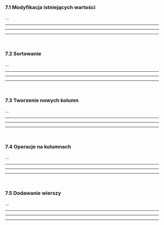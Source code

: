 ### 7.1 Modyfikacja istniejących wartości
...

---
---
---
&nbsp;
&nbsp;
### 7.2 Sortowanie
...

---
---
---
&nbsp;
&nbsp;
### 7.3 Tworzenie nowych kolumn
...

---
---
---
&nbsp;
&nbsp;
### 7.4 Operacje na kolumnach
...

---
---
---
&nbsp;
&nbsp;
### 7.5 Dodawanie wierszy
...

---
---
---
&nbsp;
&nbsp;

